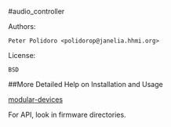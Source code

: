 #audio_controller

Authors:

    Peter Polidoro <polidorop@janelia.hhmi.org>

License:

    BSD

##More Detailed Help on Installation and Usage

[modular-devices](https://github.com/janelia-modular-devices/modular-devices)

For API, look in firmware directories.
